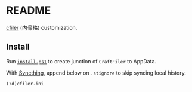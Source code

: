 # README

[cfiler](https://github.com/crftwr/cfiler) (内骨格) customization.

## Install

Run [`install.ps1`](./install.ps1) to create junction of `CraftFiler` to AppData.

With [Syncthing](https://syncthing.net/), append below on `.stignore` to skip syncing local history.

```
(?d)cfiler.ini
```
